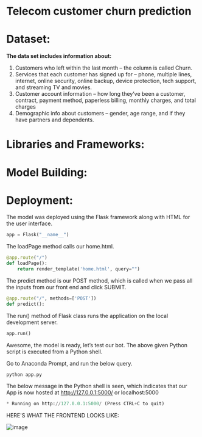 # Telecom customer churn prediction


# Dataset:

**The data set includes information about:**

1. Customers who left within the last month – the column is called Churn.
2. Services that each customer has signed up for – phone, multiple lines, internet, online security, online backup, device protection, tech support, and streaming TV and movies.
3. Customer account information – how long they’ve been a customer, contract, payment method, paperless billing, monthly charges, and total charges
4. Demographic info about customers – gender, age range, and if they have partners and dependents.

# Libraries and Frameworks:

# Model Building:

# Deployment:

The model was deployed using the Flask framework along with HTML for the user interface.

```python
app = Flask("__name__")
```

The loadPage method calls our home.html.

```python
@app.route("/")
def loadPage():
	return render_template('home.html', query="")
```
 
The predict method is our POST method, which is called when we pass all the inputs from our front end and click SUBMIT.

```python
@app.route("/", methods=['POST'])
def predict():
```

The run() method of Flask class runs the application on the local development server.

```python
app.run()
```

Awesome, the model is ready, let’s test our bot. The above given Python script is executed from a Python shell.

Go to Anaconda Prompt, and run the below query.

```python
python app.py
```

The below message in the Python shell is seen, which indicates that our App is now hosted at http://127.0.0.1:5000/ or localhost:5000

```python
* Running on http://127.0.0.1:5000/ (Press CTRL+C to quit)
```
  
HERE'S WHAT THE FRONTEND LOOKS LIKE:

![image](https://github.com/MisterAare/telecom_churn_prediction/assets/109184556/fe410163-f63c-4eed-8c30-224d3cb3131d)
